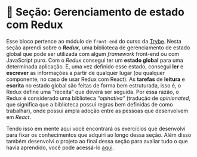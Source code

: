 # :paperclip: Seção: Gerenciamento de estado com Redux

Esse bloco pertence ao módulo de `front-end` do curso da [Trybe](https://www.betrybe.com/). Nesta seção aprendi sobre o **_Redux_**, uma biblioteca de gerenciamento de estado global que pode ser utilizada com algum _framework_ front-end ou com JavaScript puro. Com o _Redux_ consegui ter um **estado global** para uma determinada aplicação. E, uma vez definido esse estado, consegui **ler** e **escrever** as informações a partir de qualquer lugar (ou qualquer componente, no caso de usar Redux com React). As **tarefas** de **leitura** e **escrita** no estado global são feitas de forma bem estruturada, isso é, o Redux define uma “receita” que deverá ser seguida. Por essa razão, o Redux é considerado uma biblioteca _“opinativa”_ (tradução de _opinionated_, que significa que a biblioteca possui regras bem definidas de como trabalhar), onde possui ampla adoção entre as pessoas que desenvolvem em _React_.

Tendo isso em mente aqui você encontrará os exercícios que desenvolvi para fixar os conhecimentos que adquiri ao longo dessa seção. Além disso também desenvolvi o projeto ao final dessa seção para avaliar tudo o que havia aprendido, você pode acessá-lo [aqui]().

